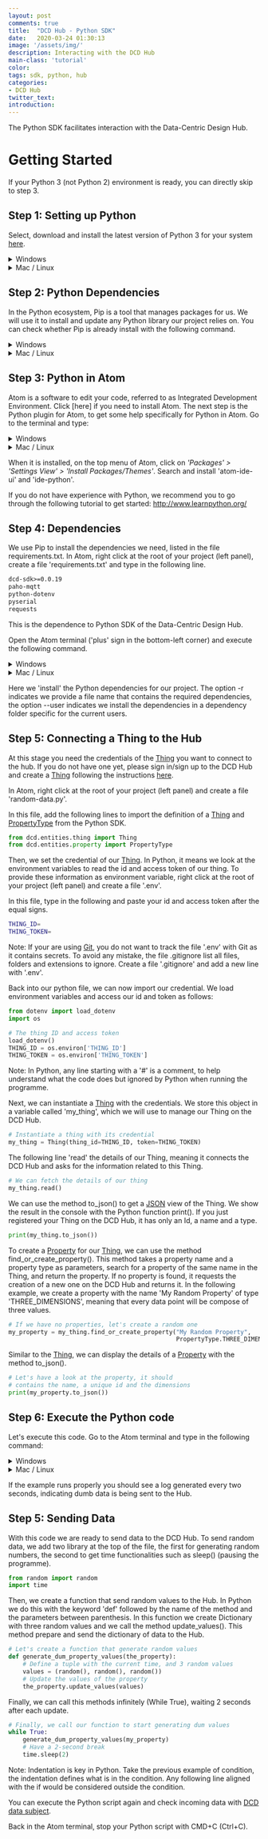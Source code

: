 ```yaml
---
layout: post
comments: true
title:  "DCD Hub - Python SDK"
date:   2020-03-24 01:30:13
image: '/assets/img/'
description: Interacting with the DCD Hub
main-class: 'tutorial'
color:
tags: sdk, python, hub
categories:
- DCD Hub
twitter_text:
introduction:
---
```


The Python SDK facilitates interaction with the Data-Centric Design Hub.

# Getting Started

If your Python 3 (not Python 2) environment is ready, you can directly skip to step 3.

## Step 1: Setting up Python 

Select, download and install the latest version of Python 3 for your system
<a href="https://www.python.org/downloads/release/python-372/" target="_blank">here</a>.

<details><summary markdown="span">Windows</summary>
  Once installed, go to 'Start > System > Properties > Advanced System Properties >
  Environment Variable' In User Variables, double click on 'Path'. At the end of
  the line, add a semi-colon <b>;</b> (without space), followed by:

  <pre><code>
  C:\Users\YOUR_USERNAME\AppData\Local\Programs\Python\Python37;C:\Users\YOUR_USERNAME\AppData\Local\Programs\Python\Python37 \Scripts
  </code></pre>

  <p>(Replace YOUR_USERNAME with your Windows user name)</p>

  <p>Open the Command Prompt to check the installation, by typing in your console:</p>

  <pre><code>
  python --version
  </code></pre>

  And verifying that the correct version of python was installed.
</details>


<details><summary markdown="span">Mac / Linux</summary>

  After installation, open the Terminal to check if it was successful, by typing
  the following on your console:


  <pre><code>
  python3 --version
  </code></pre>

  If the correct version of python is shown, the install was successful.

</details>


## Step 2: Python Dependencies

In the Python ecosystem, Pip is a tool that manages packages for us. We will use
it to install and update any Python library our project relies on. You can check
whether Pip is already install with the following command.

<details><summary markdown="span">Windows</summary>

  Type in:

  <pre><code>
  python -m pip --version
  </code></pre>

  If it is not found, download the file <a href="https://bootstrap.pypa.io/get-pip.py" target="_blank">get-pip.py</a>
  and save it (CMD+S or Ctrl+S) in your Downloads folder. In the Atom terminal, type in the
  following command:

  <pre><code>
  python Downloads\get-pip.py
  </code></pre>

</details>


<details><summary markdown="span">Mac / Linux</summary>

  Type in:

  <pre><code>
  python3 -m pip --version
  </code></pre>

  If it is not found, you can install it as follows.

  <pre><code>
  python3 get-pip.py
  </code></pre>

</details>

## Step 3: Python in Atom

Atom is a software to edit your code, referred to as Integrated Development Environment.
Click [here] if you need to install Atom. The next step is the Python plugin for
Atom, to get some help specifically for Python in Atom. Go to the terminal and type:

<details><summary markdown="span">Windows</summary>

  Type in:

  <pre><code>
  python -m pip install 'python-language-server[all]'
  </code></pre>

</details>

<details><summary markdown="span">Mac / Linux</summary>

  Type in:

  <pre><code>
  python3 -m pip install 'python-language-server[all]'
  </code></pre>

</details>


When it is installed, on the top menu of Atom, click on *'Packages' >
'Settings View' > 'Install Packages/Themes'*. Search and install 'atom-ide-ui'
and 'ide-python'.

If you do not have experience with Python, we recommend you to go through the
following tutorial to get started:
<a href="http://www.learnpython.org/" target="_blank">http://www.learnpython.org/</a>


## Step 4: Dependencies

We use Pip to install the dependencies we need, listed in the file requirements.txt.
In Atom, right click at the root of your project (left panel), create a file
'requirements.txt' and type in the following line.

```txt
dcd-sdk>=0.0.19
paho-mqtt
python-dotenv
pyserial
requests
```

This is the dependence to Python SDK of the Data-Centric Design Hub.

Open the Atom terminal ('plus' sign in the bottom-left corner) and execute the following command.

<details><summary markdown="span">Windows</summary>

  Type in:

  <pre><code>
  python -m pip install -r requirements.txt --user
  </code></pre>

</details>

<details><summary markdown="span">Mac / Linux</summary>

  Type in:

  <pre><code>
  pip3 install -r requirements.txt --user
  </code></pre>

</details>

Here we 'install' the Python dependencies for our project. The option -r indicates
we provide a file name that contains the required dependencies, the option --user
indicates we install the dependencies in a dependency folder specific for the
current users.

## Step 5: Connecting a Thing to the Hub

At this stage you need the credentials of the [Thing](/lab/2020/03/24/dcdhub-api.html#Thing) you 
want to connect to the hub. If you do not have one yet, please sign in/sign up to
the DCD Hub and create a [Thing](/lab/2020/03/24/dcdhub-api.html#Thing) following the instructions
[here](/lab/2020/03/24/dcdhub-api.html#sign-up).

In Atom, right click at the root of your project (left panel) and create a file
'random-data.py'.

In this file, add the following lines to import the definition of a 
[Thing](/lab/2020/03/24/dcdhub-api.html#Thing) and [PropertyType](/lab/2020/03/24/dcdhub-api.html#property-types)
from the Python SDK.

```python
from dcd.entities.thing import Thing
from dcd.entities.property import PropertyType
```

Then, we set the credential of our [Thing](/lab/2020/03/24/dcdhub-api.html#Thing).
In Python, it means we look at the environment variables to read the id and
access token of our thing. To provide these information as environment variable,
right click at the root of your project (left panel) and create a file '.env'.

In this file, type in the following and paste your id and access token after
the equal signs.

```bash
THING_ID=
THING_TOKEN=
```

Note: If your are using [Git](/lab/2019/04/30/tools-git), you do not want to track
the file '.env' with Git as it contains secrets. To avoid any mistake, the file
.gitignore list all files, folders and extensions to ignore. Create a file '.gitignore'
and add a new line with '.env'.

Back into our python file, we can now import our credential. We load environment
variables and access our id and token as follows:

```python
from dotenv import load_dotenv
import os
```

```python
# The thing ID and access token
load_dotenv()
THING_ID = os.environ['THING_ID']
THING_TOKEN = os.environ['THING_TOKEN']
```

Note: In Python, any line starting with a '#' is a comment, to help understand
what the code does but ignored by Python when running the programme.

Next, we can instantiate a [Thing](/lab/2020/03/24/dcdhub-api.html#Thing) with the credentials.
We store this object in a variable called 'my_thing', which we will use to manage
our Thing on the DCD Hub.

```python
# Instantiate a thing with its credential
my_thing = Thing(thing_id=THING_ID, token=THING_TOKEN)
```

The following line 'read' the details of our Thing, meaning it connects the DCD Hub
and asks for the information related to this Thing.

```python
# We can fetch the details of our thing
my_thing.read()
```

We can use the method to_json() to get a [JSON](https://json.org/) view of the
Thing. We show the result in the console with the Python function print(). If
you just registered your Thing on the DCD Hub, it has only an Id, a name and a type.

```python
print(my_thing.to_json())
```

To create a [Property](/lab/2020/03/24/dcdhub-api.html#Property) for our [Thing](/lab/2020/03/24/dcdhub-api.html#Thing),
we can use the method find_or_create_property(). This method takes a property 
name and a property type as parameters, search for a property of the same name
in the Thing, and return the property. If no property is found, it requests the 
creation of a new one on the DCD Hub and returns it. In the following example,
we create a property with the name 'My Random Property' of type 'THREE_DIMENSIONS',
meaning that every data point will be compose of three values.

```python
# If we have no properties, let's create a random one
my_property = my_thing.find_or_create_property("My Random Property",
                                               PropertyType.THREE_DIMENSIONS)
```

Similar to the [Thing](/lab/2020/03/24/dcdhub-api.html#Thing), we can display the details of a 
[Property](/lab/2020/03/24/dcdhub-api.html#Property) with the method to_json().

```python
# Let's have a look at the property, it should
# contains the name, a unique id and the dimensions
print(my_property.to_json())
```

## Step 6: Execute the Python code

Let's execute this code. Go to the Atom terminal and type in the following command:

<details><summary markdown="span">Windows</summary>

Type in:

<pre><code>
python random-data.py
</code></pre>

</details>

<details><summary markdown="span">Mac / Linux</summary>

Type in:

<pre><code>
python3 random-data.py
</code></pre>

</details>

If the example runs properly you should see a log generated every two seconds,
indicating dumb data is being sent to the Hub.

## Step 5: Sending Data

With this code we are ready to send data to the DCD Hub. To send random data,
we add two library at the top of the file, the first for generating random numbers,
the second to get time functionalities such as sleep() (pausing the programme).

```python
from random import random
import time
```

Then, we create a function that send random values to the Hub. In Python we do this
with the keyword 'def' followed by the name of the method and the parameters between
parenthesis. In this function we create Dictionary with three random values and we call
the method update_values(). This method prepare and send the dictionary of data to
the Hub.

```python
# Let's create a function that generate random values
def generate_dum_property_values(the_property):
    # Define a tuple with the current time, and 3 random values
    values = (random(), random(), random())
    # Update the values of the property
    the_property.update_values(values)
```

Finally, we can call this methods infinitely (While True), waiting 2 seconds after
each update. 

```python
# Finally, we call our function to start generating dum values
while True:
    generate_dum_property_values(my_property)
    # Have a 2-second break
    time.sleep(2)
```

Note: Indentation is key in Python. Take the previous example of condition, the indentation
defines what is in the condition. Any following line aligned with the if would be
considered outside the condition.

You can execute the Python script again and check incoming data with
[DCD data subject](/lab/2019/07/31/tool-data-subject).

Back in the Atom terminal, stop your Python script with CMD+C (Ctrl+C).
